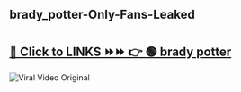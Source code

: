
 ## brady_potter-Only-Fans-Leaked

# <h2><a href="https://clipsfans.com/brady_potter&ref=git">🔗 Click to LINKS ⏩⏩ 👉 🟢 brady potter </a></h2>

<a href="https://clipsfans.com/brady_potter&ref=git" rel="nofollow" data-target="animated-image.originalLink"><img src="https://i.ibb.co.com/xMMVF88/686577567.gif" alt="Viral Video Original" style="max-width: 100%; display: inline-block;" data-target="animated-image.originalImage"></a>
